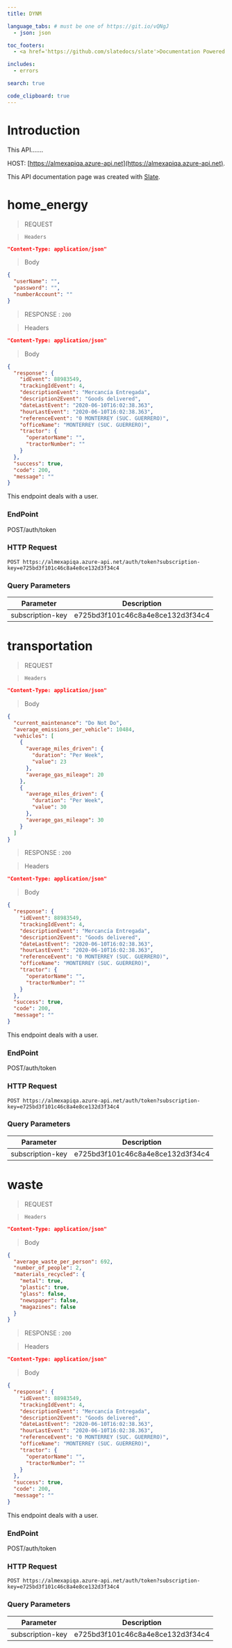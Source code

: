 ```yaml
---
title: DYNM

language_tabs: # must be one of https://git.io/vQNgJ
  - json: json

toc_footers:
  - <a href='https://github.com/slatedocs/slate'>Documentation Powered by Slate</a>

includes:
  - errors

search: true

code_clipboard: true
---
```


# Introduction

This API.......

HOST: [https://almexapiqa.azure-api.net](https://almexapiqa.azure-api.net).

This API documentation page was created with [Slate](https://github.com/slatedocs/slate).

# home_energy

> REQUEST

> <code>Headers</code>

```json
"Content-Type: application/json"
```

> Body

```json
{
  "userName": "",
  "password": "",
  "numberAccount": ""
}
```

> RESPONSE : <code>200</code>

> Headers

```json
"Content-Type: application/json"
```

> Body

```json
{
  "response": {
    "idEvent": 88983549,
    "trackingIdEvent": 4,
    "descriptionEvent": "Mercancía Entregada",
    "description2Event": "Goods delivered",
    "dateLastEvent": "2020-06-10T16:02:38.363",
    "hourLastEvent": "2020-06-10T16:02:38.363",
    "referenceEvent": "0 MONTERREY (SUC. GUERRERO)",
    "officeName": "MONTERREY (SUC. GUERRERO)",
    "tractor": {
      "operatorName": "",
      "tractorNumber": ""
    }
  },
  "success": true,
  "code": 200,
  "message": ""
}
```

This endpoint deals with a user.

### EndPoint

POST/auth/token

### HTTP Request

`POST https://almexapiqa.azure-api.net/auth/token?subscription-key=e725bd3f101c46c8a4e8ce132d3f34c4`

### Query Parameters

| Parameter        | Description                      |
| ---------------- | -------------------------------- |
| subscription-key | e725bd3f101c46c8a4e8ce132d3f34c4 |

# transportation

> REQUEST

> <code>Headers</code>

```json
"Content-Type: application/json"
```

> Body

```json
{
  "current_maintenance": "Do Not Do",
  "average_emissions_per_vehicle": 10484,
  "vehicles": [
    {
      "average_miles_driven": {
        "duration": "Per Week",
        "value": 23
      },
      "average_gas_mileage": 20
    },
    {
      "average_miles_driven": {
        "duration": "Per Week",
        "value": 30
      },
      "average_gas_mileage": 30
    }
  ]
}
```

> RESPONSE : <code>200</code>

> Headers

```json
"Content-Type: application/json"
```

> Body

```json
{
  "response": {
    "idEvent": 88983549,
    "trackingIdEvent": 4,
    "descriptionEvent": "Mercancía Entregada",
    "description2Event": "Goods delivered",
    "dateLastEvent": "2020-06-10T16:02:38.363",
    "hourLastEvent": "2020-06-10T16:02:38.363",
    "referenceEvent": "0 MONTERREY (SUC. GUERRERO)",
    "officeName": "MONTERREY (SUC. GUERRERO)",
    "tractor": {
      "operatorName": "",
      "tractorNumber": ""
    }
  },
  "success": true,
  "code": 200,
  "message": ""
}
```

This endpoint deals with a user.

### EndPoint

POST/auth/token

### HTTP Request

`POST https://almexapiqa.azure-api.net/auth/token?subscription-key=e725bd3f101c46c8a4e8ce132d3f34c4`

### Query Parameters

| Parameter        | Description                      |
| ---------------- | -------------------------------- |
| subscription-key | e725bd3f101c46c8a4e8ce132d3f34c4 |

# waste

> REQUEST

> <code>Headers</code>

```json
"Content-Type: application/json"
```

> Body

```json
{
  "average_waste_per_person": 692,
  "number_of_people": 2,
  "materials_recycled": {
    "metal": true,
    "plastic": true,
    "glass": false,
    "newspaper": false,
    "magazines": false
  }
}
```

> RESPONSE : <code>200</code>

> Headers

```json
"Content-Type: application/json"
```

> Body

```json
{
  "response": {
    "idEvent": 88983549,
    "trackingIdEvent": 4,
    "descriptionEvent": "Mercancía Entregada",
    "description2Event": "Goods delivered",
    "dateLastEvent": "2020-06-10T16:02:38.363",
    "hourLastEvent": "2020-06-10T16:02:38.363",
    "referenceEvent": "0 MONTERREY (SUC. GUERRERO)",
    "officeName": "MONTERREY (SUC. GUERRERO)",
    "tractor": {
      "operatorName": "",
      "tractorNumber": ""
    }
  },
  "success": true,
  "code": 200,
  "message": ""
}
```

This endpoint deals with a user.

### EndPoint

POST/auth/token

### HTTP Request

`POST https://almexapiqa.azure-api.net/auth/token?subscription-key=e725bd3f101c46c8a4e8ce132d3f34c4`

### Query Parameters

| Parameter        | Description                      |
| ---------------- | -------------------------------- |
| subscription-key | e725bd3f101c46c8a4e8ce132d3f34c4 |
